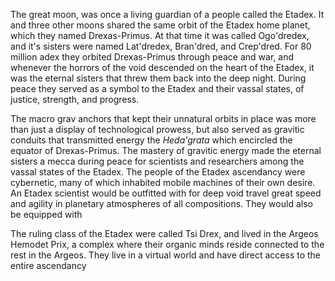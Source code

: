 The great moon, was once a living guardian of a people called the Etadex. It and three other moons shared the same orbit of the Etadex home planet, which they named Drexas-Primus. At that time it was called Ogo'dredex, and it's sisters were named Lat'dredex, Bran'dred, and Crep'dred. For 80 million adex they orbited Drexas-Primus through peace and war, and whenever the horrors of the void descended on the heart of the Etadex, it was the eternal sisters that threw them back into the deep night. During peace they served as a symbol to the Etadex and their vassal states, of justice, strength, and progress.

The macro grav anchors that kept their unnatural orbits in place was more than just a display of technological prowess, but also served as gravitic conduits that transmitted energy the _Heda'grata_ which encircled the equator of Drexas-Primus. The mastery of gravitic energy made the eternal sisters a mecca during peace for scientists and researchers among the vassal states of the Etadex. The people of the Etadex ascendancy were cybernetic, many of which inhabited mobile machines of their own desire. An Etadex scientist would be outfitted with for deep void travel great speed and agility in planetary atmospheres of all compositions. They would also be equipped with 

The ruling class of the Etadex were called Tsi Drex, and lived in the Argeos Hemodet Prix, a complex where their organic minds reside connected to the rest in the Argeos. They live in a virtual world and have direct access to the entire ascendancy
